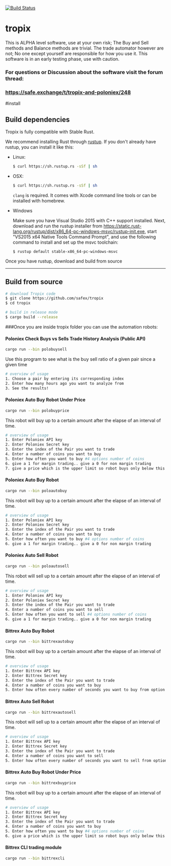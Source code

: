 [![Build Status](https://travis-ci.org/safex/tropix.png?branch=master)](https://travis-ci.org/safex/tropix)

# tropix
This is ALPHA level software, use at your own risk; The Buy and Sell methods and Balance methods are trivial.
The trade automator however are not; No one except yourself are responsible for how you use it. This software is in an early testing phase, use with caution.

### For questions or Discussion about the software visit the forum thread:
### https://safe.exchange/t/tropix-and-poloniex/248

#install

## Build dependencies

Tropix is fully compatible with Stable Rust.

We recommend installing Rust through [rustup](https://www.rustup.rs/). If you don't already have rustup, you can install it like this:

- Linux:
	```bash
	$ curl https://sh.rustup.rs -sSf | sh
	```

- OSX:
	```bash
	$ curl https://sh.rustup.rs -sSf | sh
	```

	`clang` is required. It comes with Xcode command line tools or can be installed with homebrew.

- Windows

    Make sure you have Visual Studio 2015 with C++ support installed. Next, download and run the rustup installer from
	https://static.rust-lang.org/rustup/dist/x86_64-pc-windows-msvc/rustup-init.exe, start "VS2015 x64 Native Tools Command Prompt", and use the following command to install and set up the msvc toolchain:
    ```
	$ rustup default stable-x86_64-pc-windows-msvc
    ```

Once you have rustup, download and build from source

----


## Build from source

```bash
# download Tropix code
$ git clone https://github.com/safex/tropix
$ cd tropix

# build in release mode
$ cargo build --release
```

###Once you are inside tropix folder you can use the automation robots:

#### Poloniex Check Buys vs Sells Trade History Analysis (Public API)

```bash
cargo run --bin polobuysell
```

Use this program to see what is the buy sell ratio of a given pair since a given time

```bash
# overview of usage
1. Choose a pair by entering its corresponding index
2. Enter how many hours ago you want to analyze from
3. See the results!
```

#### Poloniex Auto Buy Robot Under Price

```bash
cargo run --bin polobuyprice
```

This robot will buy up to a certain amount after the elapse of an interval of time.

```bash
# overview of usage
1. Enter Poloniex API key
2. Enter Poloniex Secret key
3. Enter the index of the Pair you want to trade
4. Enter a number of coins you want to buy
5. Enter how often you want to buy #4 options number of coins
6. give a 1 for margin trading.. give a 0 for non margin trading
7. give a price which is the upper limit so robot buys only below this price
```

#### Poloniex Auto Buy Robot

```bash
cargo run --bin poloautobuy
```

This robot will buy up to a certain amount after the elapse of an interval of time.

```bash
# overview of usage
1. Enter Poloniex API key
2. Enter Poloniex Secret key
3. Enter the index of the Pair you want to trade
4. Enter a number of coins you want to buy
5. Enter how often you want to buy #4 options number of coins
6. give a 1 for margin trading.. give a 0 for non margin trading
```

#### Poloniex Auto Sell Robot

```bash
cargo run --bin poloautosell
```

This robot will sell up to a certain amount after the elapse of an interval of time.

```bash
# overview of usage
1. Enter Poloniex API key
2. Enter Poloniex Secret key
3. Enter the index of the Pair you want to trade
4. Enter a number of coins you want to sell
5. Enter how often you want to sell #4 options number of coins
6. give a 1 for margin trading.. give a 0 for non margin trading
```

#### Bittrex Auto Buy Robot

```bash
cargo run --bin bittrexautobuy
```
This robot will buy up to a certain amount after the elapse of an interval of time.

```bash
# overview of usage
1. Enter Bittrex API key
2. Enter Bittrex Secret key
3. Enter the index of the Pair you want to trade
4. Enter a number of coins you want to buy
5. Enter how often every number of seconds you want to buy from option 4s number of coins
```

#### Bittrex Auto Sell Robot

```bash
cargo run --bin bittrexautosell
```
This robot will sell up to a certain amount after the elapse of an interval of time.

```bash
# overview of usage
1. Enter Bittrex API key
2. Enter Bittrex Secret key
3. Enter the index of the Pair you want to trade
4. Enter a number of coins you want to sell
5. Enter how often every number of seconds you want to sell from option 4s number of coins
```

#### Bittrex Auto Buy Robot Under Price

```bash
cargo run --bin bittrexbuyprice
```

This robot will buy up to a certain amount after the elapse of an interval of time.

```bash
# overview of usage
1. Enter Bittrex API key
2. Enter Bittrex Secret key
3. Enter the index of the Pair you want to trade
4. Enter a number of coins you want to buy
5. Enter how often you want to buy #4 options number of coins
6. give a price which is the upper limit so robot buys only below this price
```


#### Bittrex CLI trading module

```bash
cargo run --bin bittrexcli
```